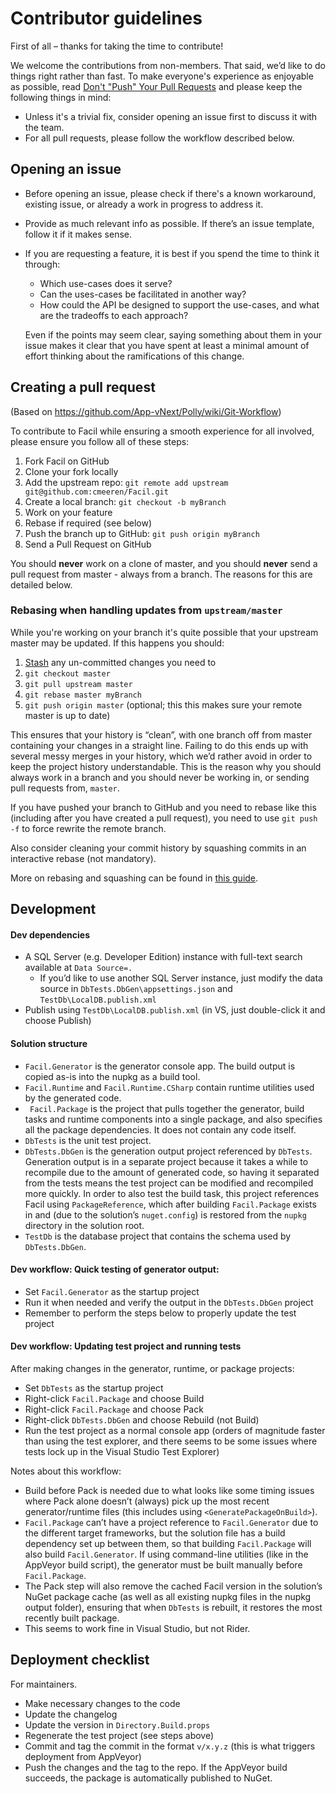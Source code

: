 Contributor guidelines
======================

First of all – thanks for taking the time to contribute!

We welcome the contributions from non-members. That said, we’d like to do things right rather than fast. To make
everyone's experience as enjoyable as possible,
read [Don't "Push" Your Pull Requests](https://www.igvita.com/2011/12/19/dont-push-your-pull-requests/) and please keep
the following things in mind:

- Unless it's a trivial fix, consider opening an issue first to discuss it with the team.
- For all pull requests, please follow the workflow described below.

Opening an issue
----------------

- Before opening an issue, please check if there's a known workaround, existing issue, or already a work in progress to
  address it.

- Provide as much relevant info as possible. If there’s an issue template, follow it if it makes sense.

- If you are requesting a feature, it is best if you spend the time to think it through:

  - Which use-cases does it serve?
  - Can the uses-cases be facilitated in another way?
  - How could the API be designed to support the use-cases, and what are the tradeoffs to each approach?

  Even if the points may seem clear, saying something about them in your issue makes it clear that you have spent at
  least a minimal amount of effort thinking about the ramifications of this change.

Creating a pull request
-----------------------

(Based on https://github.com/App-vNext/Polly/wiki/Git-Workflow)

To contribute to Facil while ensuring a smooth experience for all involved, please ensure you follow all of these steps:

1. Fork Facil on GitHub
2. Clone your fork locally
3. Add the upstream repo: `git remote add upstream git@github.com:cmeeren/Facil.git`
4. Create a local branch: `git checkout -b myBranch`
5. Work on your feature
6. Rebase if required (see below)
7. Push the branch up to GitHub: `git push origin myBranch`
8. Send a Pull Request on GitHub

You should **never** work on a clone of master, and you should **never** send a pull request from master - always from a
branch. The reasons for this are detailed below.

### Rebasing when handling updates from `upstream/master`

While you're working on your branch it's quite possible that your upstream master may be updated. If this happens you
should:

1. [Stash](https://git-scm.com/book/en/v2/Git-Tools-Stashing-and-Cleaning) any un-committed changes you need to
2. `git checkout master`
3. `git pull upstream master`
4. `git rebase master myBranch`
5. `git push origin master` (optional; this this makes sure your remote master is up to date)

This ensures that your history is “clean”, with one branch off from master containing your changes in a straight line.
Failing to do this ends up with several messy merges in your history, which we’d rather avoid in order to keep the
project history understandable. This is the reason why you should always work in a branch and you should never be
working in, or sending pull requests from, `master`.

If you have pushed your branch to GitHub and you need to rebase like this (including after you have created a pull
request), you need to use `git push -f` to force rewrite the remote branch.

Also consider cleaning your commit history by squashing commits in an interactive rebase (not mandatory).

More on rebasing and squashing can be found
in [this guide](https://robots.thoughtbot.com/git-interactive-rebase-squash-amend-rewriting-history).

Development
-----------

#### Dev dependencies

* A SQL Server (e.g. Developer Edition) instance with full-text search available at `Data Source=.`
  * If you’d like to use another SQL Server instance, just modify the data source in `DbTests.DbGen\appsettings.json`
    and `TestDb\LocalDB.publish.xml`
* Publish using `TestDb\LocalDB.publish.xml` (in VS, just double-click it and choose Publish)

#### Solution structure

* `Facil.Generator` is the generator console app. The build output is copied as-is into the nupkg as a build tool.
* `Facil.Runtime` and `Facil.Runtime.CSharp` contain runtime utilities used by the generated code.
* ` Facil.Package` is the project that pulls together the generator, build tasks and runtime components into a single
  package, and also specifies all the package dependencies. It does not contain any code itself.
* `DbTests` is the unit test project.
* `DbTests.DbGen` is the generation output project referenced by `DbTests`. Generation output is in a separate project
  because it takes a while to recompile due to the amount of generated code, so having it separated from the tests means
  the test project can be modified and recompiled more quickly. In order to also test the build task, this project
  references Facil using `PackageReference`, which after building `Facil.Package` exists in and (due to the
  solution’s `nuget.config`) is restored from the `nupkg` directory in the solution root.
* `TestDb` is the database project that contains the schema used by `DbTests.DbGen`.

#### Dev workflow: Quick testing of generator output:

* Set `Facil.Generator` as the startup project
* Run it when needed and verify the output in the `DbTests.DbGen` project
* Remember to perform the steps below to properly update the test project

#### Dev workflow: Updating test project and running tests

After making changes in the generator, runtime, or package projects:

* Set `DbTests` as the startup project
* Right-click `Facil.Package` and choose Build
* Right-click `Facil.Package` and choose Pack
* Right-click `DbTests.DbGen` and choose Rebuild (not Build)
* Run the test project as a normal console app (orders of magnitude faster than using the test explorer, and there seems
  to be some issues where tests lock up in the Visual Studio Test Explorer)

Notes about this workflow:

* Build before Pack is needed due to what looks like some timing issues where Pack alone doesn’t (always) pick up the
  most recent generator/runtime files (this includes using `<GeneratePackageOnBuild>`).
* `Facil.Package` can’t have a project reference to `Facil.Generator` due to the different target frameworks, but the
  solution file has a build dependency set up between them, so that building `Facil.Package` will also
  build `Facil.Generator`. If using command-line utilities (like in the AppVeyor build script), the generator must be
  built manually before `Facil.Package`.
* The Pack step will also remove the cached Facil version in the solution’s NuGet package cache (as well as all existing
  nupkg files in the nupkg output folder), ensuring that when `DbTests` is rebuilt, it restores the most recently built
  package.
* This seems to work fine in Visual Studio, but not Rider.

## Deployment checklist

For maintainers.

* Make necessary changes to the code
* Update the changelog
* Update the version in `Directory.Build.props`
* Regenerate the test project (see steps above)
* Commit and tag the commit in the format `v/x.y.z` (this is what triggers deployment from AppVeyor)
* Push the changes and the tag to the repo. If the AppVeyor build succeeds, the package is automatically published to
  NuGet.
